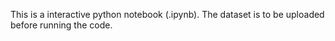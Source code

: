 This is a interactive python notebook (.ipynb). The dataset is to be uploaded before running the code.
